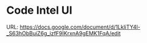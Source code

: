 # Code Intel UI

URL: https://docs.google.com/document/d/1LkliTY4l-_S63hObBuiZ6g_izfF9IKrxnA9gEMK1FqA/edit
